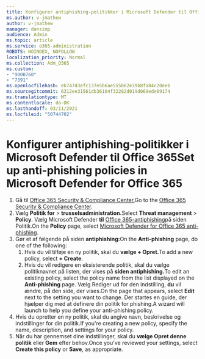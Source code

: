 ```yaml
---
title: Konfigurer antiphishing-politikker i Microsoft Defender til Office 365
ms.author: v-jmathew
author: v-jmathew
manager: dansimp
audience: Admin
ms.topic: article
ms.service: o365-administration
ROBOTS: NOINDEX, NOFOLLOW
localization_priority: Normal
ms.collection: Adm_O365
ms.custom:
- "9000760"
- "7391"
ms.openlocfilehash: eb747d3efc137e5b6ae555b62e39b8fa84c20ee6
ms.sourcegitcommit: 6312ee31561db36104f32282d019d069ede69174
ms.translationtype: MT
ms.contentlocale: da-DK
ms.lasthandoff: 03/11/2021
ms.locfileid: "50744702"
---
```

# <a name="set-up-anti-phishing-policies-in-microsoft-defender-for-office-365"></a><span data-ttu-id="101d1-102">Konfigurer antiphishing-politikker i Microsoft Defender til Office 365</span><span class="sxs-lookup"><span data-stu-id="101d1-102">Set up anti-phishing policies in Microsoft Defender for Office 365</span></span>

1. <span data-ttu-id="101d1-103">Gå til [Office 365 Security & Compliance Center.](https://go.microsoft.com/fwlink/p/?linkid=2077143)</span><span class="sxs-lookup"><span data-stu-id="101d1-103">Go to the [Office 365 Security & Compliance Center](https://go.microsoft.com/fwlink/p/?linkid=2077143).</span></span>
2. <span data-ttu-id="101d1-104">Vælg **Politik for**  >  **trusselsadministration.**</span><span class="sxs-lookup"><span data-stu-id="101d1-104">Select **Threat management** > **Policy**.</span></span> <span data-ttu-id="101d1-105">Vælg Microsoft Defender **til** [Office 365-antiphishing](https://go.microsoft.com/fwlink/?linkid=2101369)på siden Politik.</span><span class="sxs-lookup"><span data-stu-id="101d1-105">On the **Policy** page, select [Microsoft Defender for Office 365 anti-phishing](https://go.microsoft.com/fwlink/?linkid=2101369).</span></span>
3. <span data-ttu-id="101d1-106">Gør et af følgende på siden **antiphishing:**</span><span class="sxs-lookup"><span data-stu-id="101d1-106">On the **Anti-phishing** page, do one of the following:</span></span>
    1. <span data-ttu-id="101d1-107">Hvis du vil tilføje en ny politik, skal du **vælge + Opret.**</span><span class="sxs-lookup"><span data-stu-id="101d1-107">To add a new policy, select **+ Create**.</span></span>
    1. <span data-ttu-id="101d1-108">Hvis du vil redigere en eksisterende politik, skal du vælge politiknavnet på listen, der vises på **siden antiphishing.**</span><span class="sxs-lookup"><span data-stu-id="101d1-108">To edit an existing policy, select the policy name from the list displayed on the **Anti-phishing** page.</span></span> <span data-ttu-id="101d1-109">Vælg Rediger ud for den indstilling, **du** vil ændre, på den side, der vises.</span><span class="sxs-lookup"><span data-stu-id="101d1-109">On the page that appears, select **Edit** next to the setting you want to change.</span></span> <span data-ttu-id="101d1-110">Der startes en guide, der hjælper dig med at definere din politik for phishing.</span><span class="sxs-lookup"><span data-stu-id="101d1-110">A wizard will launch to help you define your anti-phishing policy.</span></span>
4. <span data-ttu-id="101d1-111">Hvis du opretter en ny politik, skal du angive navn, beskrivelse og indstillinger for din politik.</span><span class="sxs-lookup"><span data-stu-id="101d1-111">If you're creating a new policy, specify the name, description, and settings for your policy.</span></span>
5. <span data-ttu-id="101d1-112">Når du har gennemset dine indstillinger, skal du **vælge Opret denne politik** eller **Gem** efter behov.</span><span class="sxs-lookup"><span data-stu-id="101d1-112">Once you've reviewed your settings, select **Create this policy** or **Save**, as appropriate.</span></span>
